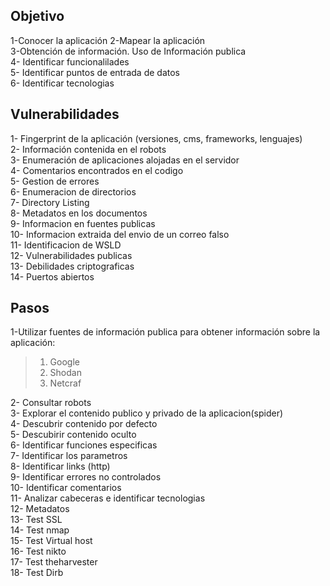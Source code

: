 ## Objetivo
1-Conocer la aplicación
2-Mapear la aplicación  
3-Obtención de información. Uso de Información publica  
4- Identificar funcionalilades  
5- Identificar puntos de entrada de datos  
6- Identificar tecnologias  
  

## Vulnerabilidades

1- Fingerprint de la aplicación (versiones, cms, frameworks, lenguajes)  
2- Información contenida en el robots  
3- Enumeración de aplicaciones alojadas en el servidor  
4- Comentarios encontrados en el codigo  
5- Gestion de errores  
6- Enumeracion de directorios  
7- Directory Listing  
8- Metadatos en los documentos  
9- Informacion en fuentes publicas  
10- Informacion extraida del envio de un correo falso  
11- Identificacion de WSLD  
12- Vulnerabilidades publicas  
13- Debilidades criptograficas  
14- Puertos abiertos  
  

## Pasos

1-Utilizar fuentes de información publica para obtener información sobre la aplicación:

>1. Google
>2. Shodan
>3. Netcraf

2- Consultar robots  
3- Explorar el contenido publico y privado de la aplicacion(spider)  
4- Descubrir contenido por defecto  
5- Descubirir contenido oculto  
6- Identificar funciones especificas  
7- Identificar los parametros  
8- Identificar links (http)  
9- Identificar errores no controlados  
10- Identificar comentarios  
11- Analizar cabeceras e identificar tecnologias  
12- Metadatos  
13- Test SSL  
14- Test nmap  
15- Test Virtual host  
16- Test nikto  
17- Test theharvester  
18- Test Dirb
